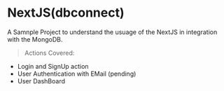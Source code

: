 # NextJS(dbconnect)

A Samnple Project to understand the usuage of the NextJS in integration with the MongoDB.

> Actions Covered:
- Login and SignUp action
- User Authentication with EMail (pending)
- User DashBoard
